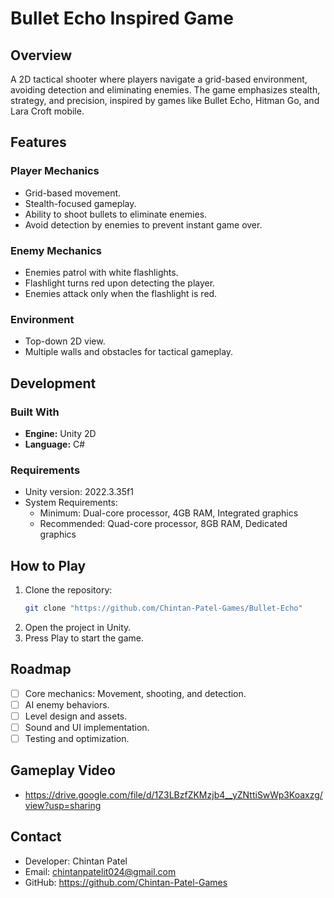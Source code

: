 # Bullet Echo Inspired Game

## Overview
A 2D tactical shooter where players navigate a grid-based environment, avoiding detection and eliminating enemies. The game emphasizes stealth, strategy, and precision, inspired by games like Bullet Echo, Hitman Go, and Lara Croft mobile.

## Features

### Player Mechanics
- Grid-based movement.
- Stealth-focused gameplay.
- Ability to shoot bullets to eliminate enemies.
- Avoid detection by enemies to prevent instant game over.

### Enemy Mechanics
- Enemies patrol with white flashlights.
- Flashlight turns red upon detecting the player.
- Enemies attack only when the flashlight is red.

### Environment
- Top-down 2D view.
- Multiple walls and obstacles for tactical gameplay.

## Development

### Built With
- **Engine:** Unity 2D
- **Language:** C#

### Requirements
- Unity version: 2022.3.35f1
- System Requirements:
  - Minimum: Dual-core processor, 4GB RAM, Integrated graphics
  - Recommended: Quad-core processor, 8GB RAM, Dedicated graphics

## How to Play
1. Clone the repository:
   ```bash
   git clone "https://github.com/Chintan-Patel-Games/Bullet-Echo"
   ```
2. Open the project in Unity.
3. Press Play to start the game.

## Roadmap
- [ ] Core mechanics: Movement, shooting, and detection.
- [ ] AI enemy behaviors.
- [ ] Level design and assets.
- [ ] Sound and UI implementation.
- [ ] Testing and optimization.

## Gameplay Video
 - https://drive.google.com/file/d/1Z3LBzfZKMzjb4__yZNttiSwWp3Koaxzg/view?usp=sharing

## Contact
- Developer: Chintan Patel
- Email: chintanpatelit024@gmail.com
- GitHub: https://github.com/Chintan-Patel-Games
